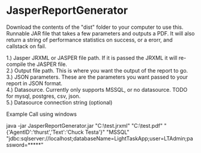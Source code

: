 # JasperReportGenerator

Download the contents of the "dist" folder to your computer to use this.  
Runnable JAR file that takes a few parameters and outputs a PDF.  It will also return a string of performance statistics on success, or a erorr, and callstack on fail.

1.) Jasper JRXML or JASPER file path.  If it is passed the JRXML it will re-compile the JASPER file.  
2.) Output file path.  This is where you want the output of the report to go.  
3.) JSON parameters.  These are the parameters you want passed to your report in JSON format.  
4.) Datasource.  Currently only supports MSSQL, or no datasource.  TODO for mysql, postgres, csv, json.  
5.) Datasource connection string (optional)  
  
Example Call using windows  
  
java -jar JasperReportGenerator.jar "C:\\test.jrxml" "C:\\test.pdf" "{'AgentID':'thurst','Text':'Chuck Testa'}" "MSSQL" "jdbc:sqlserver://localhost;databaseName=LightTaskApp;user=LTAdmin;password=*****"
  
